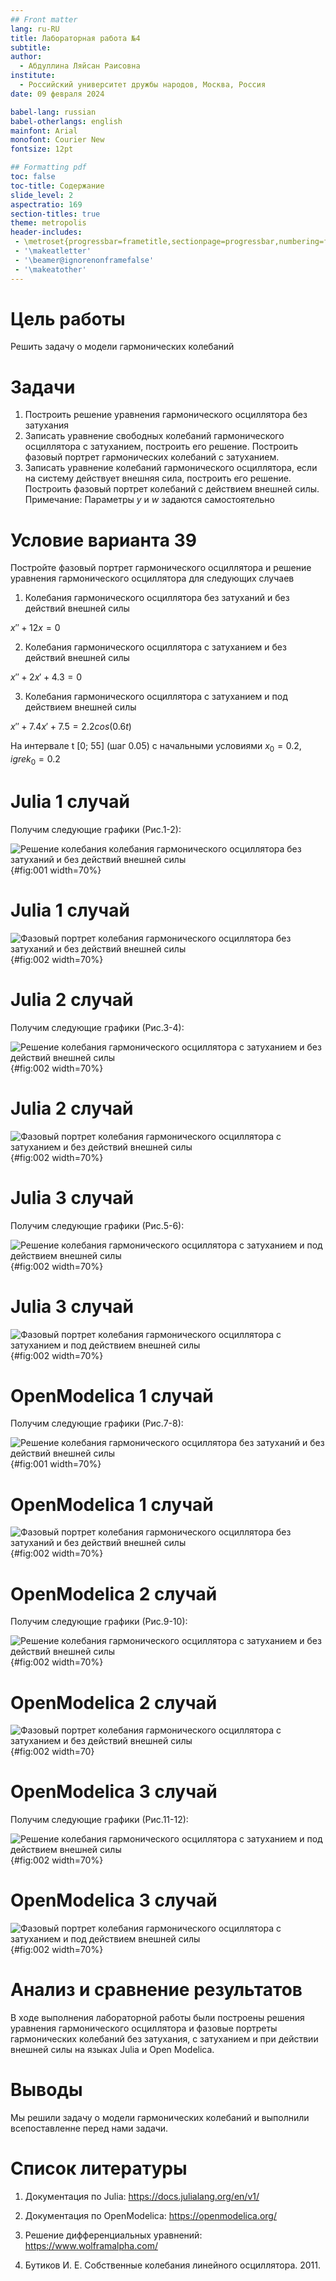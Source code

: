 ```yaml
---
## Front matter
lang: ru-RU
title: Лабораторная работа №4
subtitle: 
author:
  - Абдуллина Ляйсан Раисовна
institute:
  - Российский университет дружбы народов, Москва, Россия
date: 09 февраля 2024

babel-lang: russian
babel-otherlangs: english
mainfont: Arial
monofont: Courier New
fontsize: 12pt

## Formatting pdf
toc: false
toc-title: Содержание
slide_level: 2
aspectratio: 169
section-titles: true
theme: metropolis
header-includes:
 - \metroset{progressbar=frametitle,sectionpage=progressbar,numbering=fraction}
 - '\makeatletter'
 - '\beamer@ignorenonframefalse'
 - '\makeatother'
---
```



# Цель работы

Решить задачу о модели гармонических колебаний

# Задачи

1. Построить решение уравнения гармонического осциллятора без затухания 
2. Записать уравнение свободных колебаний гармонического осциллятора с затуханием, построить его решение. Построить фазовый портрет гармонических
колебаний с затуханием.
3. Записать уравнение колебаний гармонического осциллятора, если на систему действует внешняя сила, построить его решение. Построить фазовый портрет колебаний с действием внешней силы.
Примечание: Параметры $y$ и $w$ задаются самостоятельно 




# Условие варианта 39

Постройте фазовый портрет гармонического осциллятора и решение уравнения гармонического осциллятора для следующих случаев
1. Колебания гармонического осциллятора без затуханий и без действий внешней силы 

$x''+ 12x = 0$

2. Колебания гармонического осциллятора c затуханием и без действий внешней силы

$x''+ 2x' + 4.3 = 0$

3. Колебания гармонического осциллятора c затуханием и под действием внешней силы

$x''+ 7.4x' + 7.5 = 2.2cos(0.6t)$

На интервале t [0; 55] (шаг 0.05) с начальными условиями $x_0 = 0.2, igrek_0 = 0.2$


# Julia 1 случай

Получим следующие графики (Рис.1-2):

![Решение колебания колебания гармонического осциллятора без затуханий и без действий внешней силы ](image/lab4_1_jl.png){#fig:001 width=70%}

# Julia 1 случай


![Фазовый портрет колебания гармонического осциллятора без затуханий и без действий внешней силы](image/lab4_1_jl_phase.png){#fig:002 width=70%}


# Julia 2 случай

Получим следующие графики (Рис.3-4):

![Решение колебания гармонического осциллятора c затуханием и без действий внешней силы ](image/lab4_2_jl.png){#fig:002 width=70%}

# Julia 2 случай

![Фазовый портрет колебания  гармонического осциллятора c затуханием и без действий внешней силы ](image/lab4_2_jl_phase.png){#fig:002 width=70%}

# Julia 3 случай

Получим следующие графики (Рис.5-6):

![Решение колебания гармонического осциллятора c затуханием и под действием внешней силы](image/lab4_3_jl.png){#fig:002 width=70%}

# Julia 3 случай


![Фазовый портрет колебания гармонического осциллятора c затуханием и под действием внешней силы](image/lab4_3_jl_phase.png){#fig:002 width=70%}

# OpenModelica 1 случай

Получим следующие графики (Рис.7-8):

![Решение колебания гармонического осциллятора без затуханий и без действий внешней силы ](image/1.png){#fig:001 width=70%}

# OpenModelica 1 случай

![Фазовый портрет колебания  гармонического осциллятора без затуханий и без действий внешней силы](image/4.png){#fig:002 width=70%}

# OpenModelica 2 случай

Получим следующие графики (Рис.9-10):

![Решение колебания гармонического осциллятора c затуханием и без действий внешней силы ](image/2.png){#fig:002 width=70%}

# OpenModelica 2 случай

![Фазовый портрет колебания  гармонического осциллятора c затуханием и без действий внешней силы ](image/5.png){#fig:002 width=70}

# OpenModelica 3 случай

Получим следующие графики (Рис.11-12):

![Решение колебания гармонического осциллятора c затуханием и под действием внешней силы](image/3.png){#fig:002 width=70%}

# OpenModelica 3 случай

![Фазовый портрет колебания  гармонического осциллятора c затуханием и под действием внешней силы](image/6.png){#fig:002 width=70%}

# Анализ и сравнение результатов

В ходе выполнения лабораторной работы были построены решения уравнения гармонического осциллятора и фазовые портреты гармонических колебаний без затухания, с затуханием и при действии внешней силы на языках Julia и Open Modelica.


# Выводы

Мы решили задачу о модели гармонических колебаний и выполнили всепоставленне перед нами задачи.

# Список литературы

1. Документация по Julia: https://docs.julialang.org/en/v1/

2. Документация по OpenModelica: https://openmodelica.org/

3. Решение дифференциальных уравнений: https://www.wolframalpha.com/

4. Бутиков И. Е. Собственные колебания линейного осциллятора. 2011.

